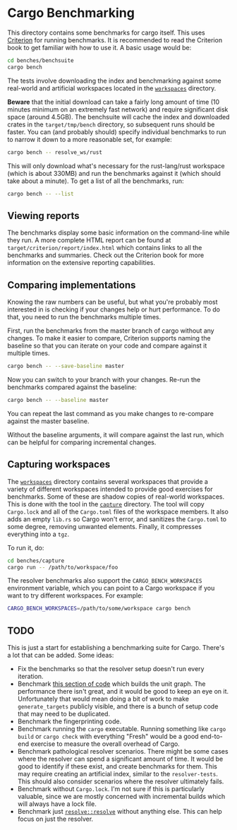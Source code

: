 # Cargo Benchmarking

This directory contains some benchmarks for cargo itself. This uses
[Criterion] for running benchmarks. It is recommended to read the Criterion
book to get familiar with how to use it. A basic usage would be:

```sh
cd benches/benchsuite
cargo bench
```

The tests involve downloading the index and benchmarking against some
real-world and artificial workspaces located in the [`workspaces`](workspaces)
directory.

**Beware** that the initial download can take a fairly long amount of time (10
minutes minimum on an extremely fast network) and require significant disk
space (around 4.5GB). The benchsuite will cache the index and downloaded
crates in the `target/tmp/bench` directory, so subsequent runs should be
faster. You can (and probably should) specify individual benchmarks to run to
narrow it down to a more reasonable set, for example:

```sh
cargo bench -- resolve_ws/rust
```

This will only download what's necessary for the rust-lang/rust workspace
(which is about 330MB) and run the benchmarks against it (which should take
about a minute). To get a list of all the benchmarks, run:

```sh
cargo bench -- --list
```

## Viewing reports

The benchmarks display some basic information on the command-line while they
run. A more complete HTML report can be found at
`target/criterion/report/index.html` which contains links to all the
benchmarks and summaries. Check out the Criterion book for more information on
the extensive reporting capabilities.

## Comparing implementations

Knowing the raw numbers can be useful, but what you're probably most
interested in is checking if your changes help or hurt performance. To do
that, you need to run the benchmarks multiple times.

First, run the benchmarks from the master branch of cargo without any changes.
To make it easier to compare, Criterion supports naming the baseline so that
you can iterate on your code and compare against it multiple times.

```sh
cargo bench -- --save-baseline master
```

Now you can switch to your branch with your changes. Re-run the benchmarks
compared against the baseline:

```sh
cargo bench -- --baseline master
```

You can repeat the last command as you make changes to re-compare against the
master baseline.

Without the baseline arguments, it will compare against the last run, which
can be helpful for comparing incremental changes.

## Capturing workspaces

The [`workspaces`](workspaces) directory contains several workspaces that
provide a variety of different workspaces intended to provide good exercises
for benchmarks. Some of these are shadow copies of real-world workspaces. This
is done with the tool in the [`capture`](capture) directory. The tool will
copy `Cargo.lock` and all of the `Cargo.toml` files of the workspace members.
It also adds an empty `lib.rs` so Cargo won't error, and sanitizes the
`Cargo.toml` to some degree, removing unwanted elements. Finally, it
compresses everything into a `tgz`.

To run it, do:

```sh
cd benches/capture
cargo run -- /path/to/workspace/foo
```

The resolver benchmarks also support the `CARGO_BENCH_WORKSPACES` environment
variable, which you can point to a Cargo workspace if you want to try
different workspaces. For example:

```sh
CARGO_BENCH_WORKSPACES=/path/to/some/workspace cargo bench
```

## TODO

This is just a start for establishing a benchmarking suite for Cargo. There's
a lot that can be added. Some ideas:

* Fix the benchmarks so that the resolver setup doesn't run every iteration.
* Benchmark [this section of
  code](https://github.com/rust-lang/cargo/blob/a821e2cb24d7b6013433f069ab3bad53d160e100/src/cargo/ops/cargo_compile.rs#L470-L549)
  which builds the unit graph. The performance there isn't great, and it would
  be good to keep an eye on it. Unfortunately that would mean doing a bit of
  work to make `generate_targets` publicly visible, and there is a bunch of
  setup code that may need to be duplicated.
* Benchmark the fingerprinting code.
* Benchmark running the `cargo` executable. Running something like `cargo
  build` or `cargo check` with everything "Fresh" would be a good end-to-end
  exercise to measure the overall overhead of Cargo.
* Benchmark pathological resolver scenarios. There might be some cases where
  the resolver can spend a significant amount of time. It would be good to
  identify if these exist, and create benchmarks for them. This may require
  creating an artificial index, similar to the `resolver-tests`. This should
  also consider scenarios where the resolver ultimately fails.
* Benchmark without `Cargo.lock`. I'm not sure if this is particularly
  valuable, since we are mostly concerned with incremental builds which will
  always have a lock file.
* Benchmark just
  [`resolve::resolve`](https://github.com/rust-lang/cargo/blob/a821e2cb24d7b6013433f069ab3bad53d160e100/src/cargo/core/resolver/mod.rs#L122)
  without anything else. This can help focus on just the resolver.

[Criterion]: https://bheisler.github.io/criterion.rs/book/

